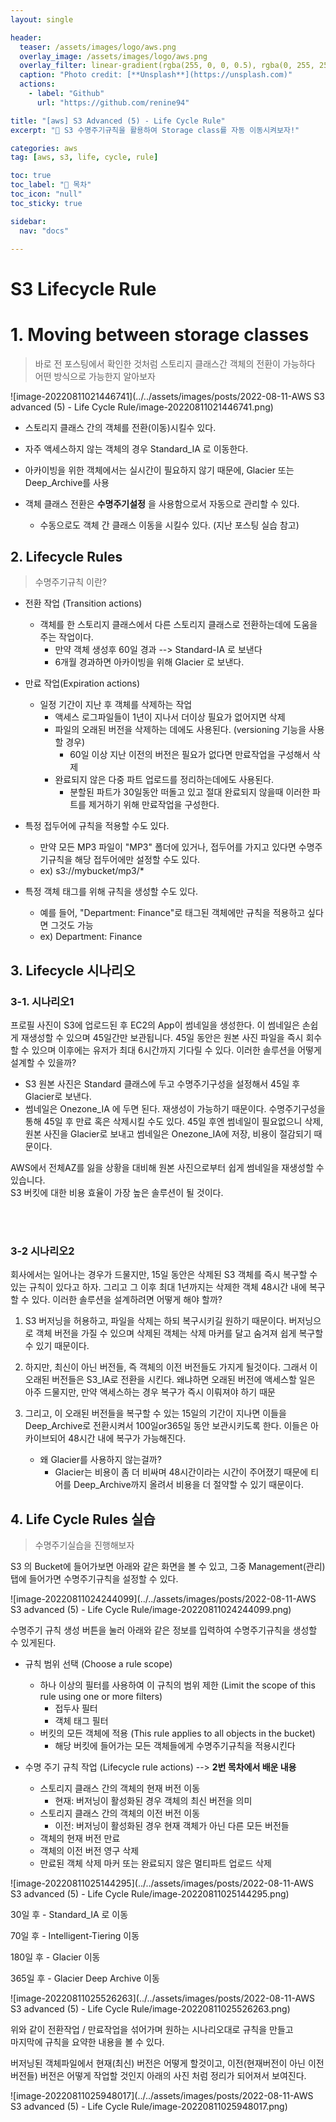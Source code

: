 ```yaml
---
layout: single

header:
  teaser: /assets/images/logo/aws.png
  overlay_image: /assets/images/logo/aws.png
  overlay_filter: linear-gradient(rgba(255, 0, 0, 0.5), rgba(0, 255, 255, 0.5))
  caption: "Photo credit: [**Unsplash**](https://unsplash.com)"
  actions:
    - label: "Github"
      url: "https://github.com/renine94"

title: "[aws] S3 Advanced (5) - Life Cycle Rule"
excerpt: "🚀 S3 수명주기규칙을 활용하여 Storage class를 자동 이동시켜보자!"

categories: aws
tag: [aws, s3, life, cycle, rule]

toc: true
toc_label: "📕 목차"
toc_icon: "null"
toc_sticky: true

sidebar:
  nav: "docs"

---
```


# S3 Lifecycle Rule



# 1. Moving between storage classes

> 바로 전 포스팅에서 확인한 것처럼 스토리지 클래스간 객체의 전환이 가능하다<br>어떤 방식으로 가능한지 알아보자

![image-20220811021446741](../../assets/images/posts/2022-08-11-AWS S3 advanced (5) - Life Cycle Rule/image-20220811021446741.png)

- 스토리지 클래스 간의 객체를 전환(이동)시킬수 있다.

- 자주 액세스하지 않는 객체의 경우 Standard_IA 로 이동한다.
- 아카이빙을 위한 객체에서는 실시간이 필요하지 않기 때문에, Glacier 또는 Deep_Archive를 사용
- 객체 클래스 전환은 **수명주기설정** 을 사용함으로서 자동으로 관리할 수 있다.
  - 수동으로도 객체 간 클래스 이동을 시킬수 있다. (지난 포스팅 실습 참고)



## 2. Lifecycle Rules

> 수명주기규칙 이란?

- 전환 작업 (Transition actions)
  - 객체를 한 스토리지 클래스에서 다른 스토리지 클래스로 전환하는데에 도움을 주는 작업이다.
    - 만약 객체 생성후 60일 경과  --> Standard-IA 로 보낸다
    - 6개월 경과하면 아카이빙을 위해 Glacier 로 보낸다.
- 만료 작업(Expiration actions)
  - 일정 기간이 지난 후 객체를 삭제하는 작업
    - 액세스 로그파일들이 1년이 지나서 더이상 필요가 없어지면 삭제
    - 파일의 오래된 버전을 삭제하는 데에도 사용된다. (versioning 기능을 사용할 경우)
      - 60일 이상 지난 이전의 버전은 필요가 없다면 만료작업을 구성해서 삭제
    - 완료되지 않은 다중 파트 업로드를 정리하는데에도 사용된다.
      - 분할된 파트가 30일동안 떠돌고 있고 절대 완료되지 않을때 이러한 파트를 제거하기 위해 만료작업을 구성한다.



- 특정 접두어에 규칙을 적용할 수도 있다.
  - 만약 모든 MP3 파일이 "MP3" 폴더에 있거나, 접두어를 가지고 있다면 수명주기규칙을 해당 접두어에만 설정할 수도 있다.
  - ex) s3://mybucket/mp3/*
- 특정 객체 태그를 위해 규칙을 생성할 수도 있다.
  - 예를 들어, "Department: Finance"로 태그된 객체에만 규칙을 적용하고 싶다면 그것도 가능
  - ex) Department: Finance



## 3. Lifecycle 시나리오



### 3-1. 시나리오1

프로필 사진이 S3에 업로드된 후 EC2의 App이 썸네일을 생성한다. 이 썸네일은 손쉽게 재생성할 수 있으며 45일간만 보관됩니다. 45일 동안은 원본 사진 파일을 즉시 회수할 수 있으며 이후에는 유저가 최대 6시간까지 기다릴 수 있다. 이러한 솔루션을 어떻게 설계할 수 있을까?

- S3 원본 사진은 Standard 클래스에 두고 수명주기구성을 설정해서 45일 후 Glacier로 보낸다.
- 썸네일은 Onezone_IA 에 두면 된다. 재생성이 가능하기 때문이다. 수명주기구성을 통해 45일 후 만료 혹은 삭제시킬 수도 있다. 45일 후엔 썸네일이 필요없으니 삭제, 원본 사진을 Glacier로 보내고 썸네일은 Onezone_IA에 저장, 비용이 절감되기 때문이다.

AWS에서 전체AZ를 잃을 상황을 대비해 원본 사진으로부터 쉽게 썸네일을 재생성할 수 있습니다.<br>S3 버킷에 대한 비용 효율이 가장 높은 솔루션이 될 것이다.

<br><br>

### 3-2 시나리오2

회사에서는 일어나는 경우가 드물지만, 15일 동안은 삭제된 S3 객체를 즉시 복구할 수 있는 규칙이 있다고 하자. 그리고 그 이후 최대 1년까지는 삭제한 객체 48시간 내에 복구할 수 있다. 이러한 솔루션을 설계하려면 어떻게 해야 할까?

1. S3 버저닝을 허용하고, 파일을 삭제는 하되 복구시키길 원하기 때문이다. 버저닝으로 객체 버전을 가질 수 있으며 삭제된 객체는 삭제 마커를 달고 숨겨져 쉽게 복구할 수 있기 때문이다. 

2. 하지만, 최신이 아닌 버전들, 즉 객체의 이전 버전들도 가지게 될것이다. 그래서 이 오래된 버전들은 S3_IA로 전환을 시킨다. 왜냐하면 오래된 버전에 액세스할 일은 아주 드물지만, 만약 액세스하는 경우 복구가 즉시 이뤄져야 하기 때문

3. 그리고, 이 오래된 버전들을 복구할 수 있는 15일의 기간이 지나면 이들을 Deep_Archive로 전환시켜서 100일or365일 동안 보관시키도록 한다. 이들은 아카이브되어 48시간 내에 복구가 가능해진다.
   - 왜 Glacier를 사용하지 않는걸까?
     - Glacier는 비용이 좀 더 비싸며 48시간이라는 시간이 주어졌기 때문에 티어를 Deep_Archive까지 올려서 비용을 더 절약할 수 있기 때문이다.



## 4. Life Cycle Rules 실습

> 수명주기실습을 진행해보자

S3 의 Bucket에 들어가보면 아래와 같은 화면을 볼 수 있고, 그중 Management(관리) 탭에 들어가면 수명주기규칙을 설정할 수 있다.

![image-20220811024244099](../../assets/images/posts/2022-08-11-AWS S3 advanced (5) - Life Cycle Rule/image-20220811024244099.png)



수명주기 규칙 생성 버튼을 눌러 아래와 같은 정보를 입력하여 수명주기규칙을 생성할 수 있게된다.

- 규칙 범위 선택 (Choose a rule scope)
  - 하나 이상의 필터를 사용하여 이 규칙의 범위 제한 (Limit the scope of this rule using one or more filters)
    - 접두사 필터
    - 객체 태그 필터
  - 버킷의 모든 객체에 적용 (This rule applies to all objects in the bucket)
    - 해당 버킷에 들어가는 모든 객체들에게 수명주기규칙을 적용시킨다



- 수명 주기 규칙 작업 (Lifecycle rule actions)  --> **2번 목차에서 배운 내용**
  - 스토리지 클래스 간의 객체의 현재 버전 이동
    - 현재: 버저닝이 활성화된 경우 객체의 최신 버전을 의미
  - 스토리지 클래스 간의 객체의 이전 버전 이동
    - 이전: 버저닝이 활성화된 경우 현재 객체가 아닌 다른 모든 버전들
  - 객체의 현재 버전 만료
  - 객체의 이전 버전 영구 삭제
  - 만료된 객체 삭제 마커 또는 완료되지 않은 멀티파트 업로드 삭제

![image-20220811025144295](../../assets/images/posts/2022-08-11-AWS S3 advanced (5) - Life Cycle Rule/image-20220811025144295.png)



30일 후 - Standard_IA 로 이동

70일 후 - Intelligent-Tiering 이동

180일 후 - Glacier 이동

365일 후 - Glacier Deep Archive 이동

![image-20220811025526263](../../assets/images/posts/2022-08-11-AWS S3 advanced (5) - Life Cycle Rule/image-20220811025526263.png)





위와 같이 전환작업 / 만료작업을 섞어가며 원하는 시나리오대로 규칙을 만들고 <br>마지막에 규칙을 요약한 내용을 볼 수 있다.

버저닝된 객체파일에서 현재(최신) 버전은 어떻게 할것이고, 이전(현재버전이 아닌 이전 버전들) 버전은 어떻게 작업할 것인지 아래의 사진 처럼 정리가 되어져서 보여진다.

![image-20220811025948017](../../assets/images/posts/2022-08-11-AWS S3 advanced (5) - Life Cycle Rule/image-20220811025948017.png)